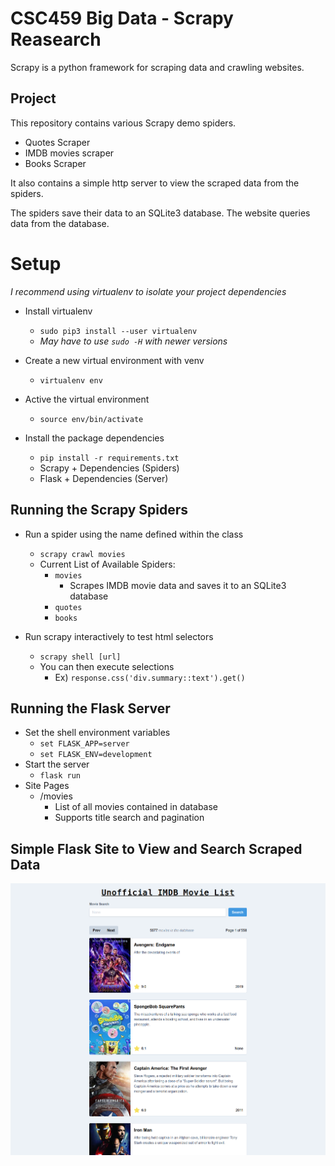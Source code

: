 # CSC459 Big Data - Scrapy Reasearch

Scrapy is a python framework for scraping data and crawling websites.

## Project

This repository contains various Scrapy demo spiders.
  - Quotes Scraper
  - IMDB movies scraper
  - Books Scraper

It also contains a simple http server to view the scraped data from the spiders.

The spiders save their data to an SQLite3 database. The website queries data from
the database.

# Setup
*I recommend using virtualenv to isolate your project dependencies*

- Install virtualenv
  - `sudo pip3 install --user virtualenv`
  - *May have to use `sudo -H` with newer versions*

- Create a new virtual environment with venv
  - `virtualenv env`
- Active the virtual environment
  - `source env/bin/activate`
- Install the package dependencies
  - `pip install -r requirements.txt`
  - Scrapy + Dependencies (Spiders)
  - Flask + Dependencies (Server)

## Running the Scrapy Spiders

- Run a spider using the name defined within the class
  - `scrapy crawl movies`
  - Current List of Available Spiders:
    - `movies`
      - Scrapes IMDB movie data and saves it to an SQLite3 database
    - `quotes`
    - `books`

- Run scrapy interactively to test html selectors
  - `scrapy shell [url]`
  - You can then execute selections
    - Ex) `response.css('div.summary::text').get()`

## Running the Flask Server

- Set the shell environment variables
  - `set FLASK_APP=server`
  - `set FLASK_ENV=development`
- Start the server
  - `flask run`
- Site Pages
  - /movies
    - List of all movies contained in database
    - Supports title search and pagination
    
## Simple Flask Site to View and Search Scraped Data
![homepage](https://github.com/evan-buss/imdb-web-scraper/blob/master/screenshot/Screen%20Shot%202019-10-07%20at%2020.57.41.png)
